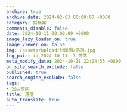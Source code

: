 ```yaml
---
archive: true
archive_date: 2024-02-03 00:00:00 +0000
category: 猫档案
comments_disable: false
date: 2024-10-11 00:00:00 +0000
image_lazy_loader_on: true
image_viewer_on: false
img: /assets/upload/封面图/落落.jpg
lng_pair: id_2024-10-11--3_落落
meta_modify_date: 2024-10-11 22:04:55 +0800
on_site_search_exclude: false
published: true
search_engine_exclude: false
tags:
- 宝山校区
title: 落落
auto_translate: true
---
```

